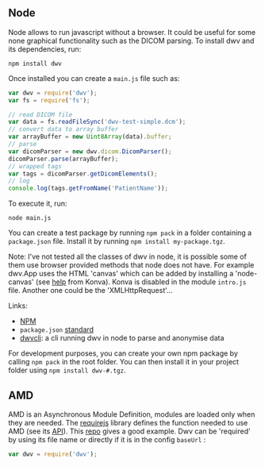 ## Node

Node allows to run javascript without a browser. It could be useful for some none graphical functionality such as the DICOM parsing. To install dwv and its dependencies, run:

```
npm install dwv
```

Once installed you can create a `main.js` file such as:

```javascript
var dwv = require('dwv');
var fs = require('fs');

// read DICOM file
var data = fs.readFileSync('dwv-test-simple.dcm');
// convert data to array buffer
var arrayBuffer = new Uint8Array(data).buffer;
// parse
var dicomParser = new dwv.dicom.DicomParser();
dicomParser.parse(arrayBuffer);
// wrapped tags
var tags = dicomParser.getDicomElements();
// log
console.log(tags.getFromName('PatientName'));
```

To execute it, run:

```
node main.js
```

You can create a test package by running `npm pack` in a folder containing a `package.json` file. Install it
by running `npm install my-package.tgz`.

Note: I've not tested all the classes of dwv in node, it is possible some of them use browser provided methods that node does not have. For example dwv.App uses the HTML 'canvas' which can be added by installing a 'node-canvas' (see [help](https://github.com/konvajs/konva#5-nodejs) from Konva). Konva is disabled in the module `intro.js` file. Another one could be the 'XMLHttpRequest'...

Links:
 * [NPM](https://www.npmjs.com/)
 * `package.json` [standard](https://docs.npmjs.com/files/package.json)
 * [dwvcli](https://github.com/ivmartel/dwvcli): a cli running dwv in node to parse and anonymise data

For development purposes, you can create your own npm package by calling `npm pack` in the root folder. You can then install it in your project folder using `npm install dwv-#.tgz`.

## AMD

AMD is an Asynchronous Module Definition, modules are loaded only when they are needed. The [requirejs](http://requirejs.org) library defines the function needed to use AMD (see its [API](http://requirejs.org/docs/api.html)). This [repo](https://github.com/volojs/create-template) gives a good example. Dwv can be 'required' by using its file name or directly if it is in the config `baseUrl` :

```javascript
var dwv = require('dwv');
```
